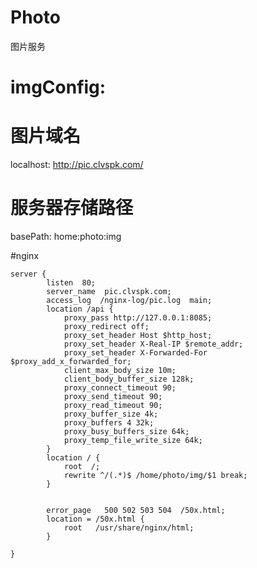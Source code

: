 # Photo
图片服务



# imgConfig:

# 图片域名
  localhost: http://pic.clvspk.com/

# 服务器存储路径
  basePath: home:photo:img

#nginx
    
    server {
            listen  80;
            server_name  pic.clvspk.com;
            access_log  /nginx-log/pic.log  main;
            location /api {
                proxy_pass http://127.0.0.1:8085;
    			proxy_redirect off;    
    			proxy_set_header Host $http_host;    
    			proxy_set_header X-Real-IP $remote_addr;    
    			proxy_set_header X-Forwarded-For $proxy_add_x_forwarded_for;    
    			client_max_body_size 10m;    
    			client_body_buffer_size 128k;    
    			proxy_connect_timeout 90;    
    			proxy_send_timeout 90;    
    			proxy_read_timeout 90;    
    			proxy_buffer_size 4k;    
    			proxy_buffers 4 32k;    
    			proxy_busy_buffers_size 64k;    
    			proxy_temp_file_write_size 64k;
            }
    		location / {
            	root  /;
    	    	rewrite ^/(.*)$ /home/photo/img/$1 break;
            }
    	
    		     
            error_page   500 502 503 504  /50x.html;
            location = /50x.html {
                root   /usr/share/nginx/html;
            }
    
    }
